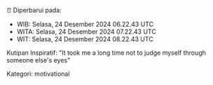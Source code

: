 ⏰ Diperbarui pada:
- WIB: Selasa, 24 Desember 2024 06.22.43 UTC
- WITA: Selasa, 24 Desember 2024 07.22.43 UTC
- WIT: Selasa, 24 Desember 2024 08.22.43 UTC

Kutipan Inspiratif:
"It took me a long time not to judge myself through someone else's eyes"


Kategori: motivational

